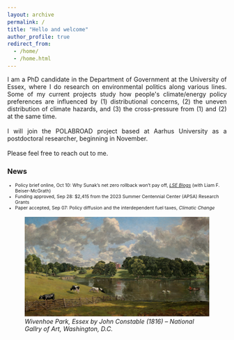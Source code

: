 ```yaml
---
layout: archive
permalink: /
title: "Hello and welcome"
author_profile: true
redirect_from: 
  - /home/
  - /home.html
---
```

<div style="text-align: justify">
I am a PhD candidate in the Department of Government at the University of Essex, where I do research on environmental politics along various lines. Some of my current projects study how people's climate/energy policy preferences are influenced by (1) distributional concerns, (2) the uneven distribution of climate hazards, and (3) the cross-pressure from (1) and (2) at the same time.
<br /><br /> 
I will join the POLABROAD project based at Aarhus University as a postdoctoral researcher, beginning in November.
<br /><br />
Please feel free to reach out to me.
</div>

### News
<ul style="font-size:0.75em;">
<li>Policy brief online, Oct 10: Why Sunak’s net zero rollback won’t pay off, <a href="https://blogs.lse.ac.uk/politicsandpolicy/why-sunaks-net-zero-rollback-wont-pay-off/" target="_blank"><em>LSE Blogs</em></a> (with Liam F. Beiser-McGrath)</li>
<li>Funding approved, Sep 28: $2,415 from the 2023 Summer Centennial Center (APSA) Research Grants</li>
<li>Paper accepted, Sep 07: Policy diffusion and the interdependent fuel taxes, <em>Climatic Change</em></li>
</ul>

<figure>
  <img src="/images/wivenhoe_park_essex_1942.9.10.jpg"/>
  <figcaption><em>Wivenhoe Park, Essex by John Constable (1816) – National Gallry of Art, Washington, D.C.</em></figcaption>
</figure>